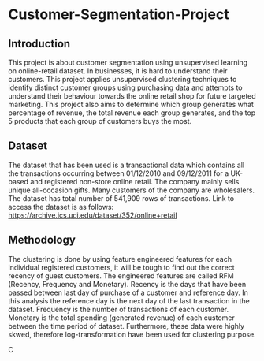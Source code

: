 # Customer-Segmentation-Project

## Introduction
This project is about customer segmentation using unsupervised learning on online-retail dataset. In businesses, it is hard to understand their customers. This project applies unsupervised clustering techniques to identify distinct customer groups using purchasing data and attempts to understand their behaviour towards the online retail shop for future targeted marketing. This project also aims to determine which group generates what percentage of revenue, the total revenue each group generates, and the top 5 products that each group of customers buys the most.

## Dataset
The dataset that has been used is a transactional data which contains all the transactions occurring between 01/12/2010 and 09/12/2011 for a UK-based and registered non-store online retail. The company mainly sells unique all-occasion gifts. Many customers of the company are wholesalers. The dataset has total number of 541,909 rows of transactions. Link to access the dataset is as follows:
https://archive.ics.uci.edu/dataset/352/online+retail

## Methodology
The clustering is done by using feature engineered features for each individual registered customers, it will be tough to find out the correct recency of guest customers. The engineered features are called RFM (Recency, Frequency and Monetary). Recency is the days that have been passed between last day of purchase of a customer and reference day. In this analysis the reference day is the next day of the last transaction in the dataset. Frequency is the number of transactions of each customer. Monetary is the total spending (generated revenue) of each customer between the time period of dataset. Furthermore, these data were highly skwed, therefore log-transformation have been used for clustering purpose.

C

